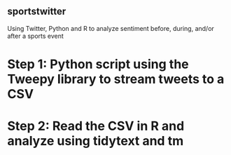## sportstwitter
Using Twitter, Python and R to analyze sentiment before, during, and/or after a sports event
# Step 1: Python script using the Tweepy library to stream tweets to a CSV
# Step 2: Read the CSV in R and analyze using tidytext and tm
